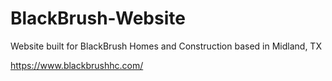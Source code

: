 # BlackBrush-Website

Website built for BlackBrush Homes and Construction based in Midland, TX

https://www.blackbrushhc.com/
